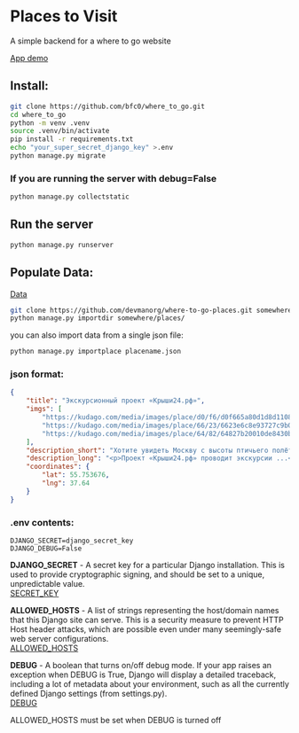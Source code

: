 # Places to Visit

A simple backend for a where to go website

[App demo](https://bfc0.pythonanywhere.com/)

## Install:
```bash
git clone https://github.com/bfc0/where_to_go.git
cd where_to_go
python -m venv .venv
source .venv/bin/activate
pip install -r requirements.txt
echo "your_super_secret_django_key" >.env
python manage.py migrate
```

### If you are running the server with debug=False
```bash
python manage.py collectstatic
```

## Run the server
```bash
python manage.py runserver
```
## Populate Data:
[Data](https://github.com/devmanorg/where-to-go-places/tree/master)
```bash
git clone https://github.com/devmanorg/where-to-go-places.git somewhere
python manage.py importdir somewhere/places/
```

you can also import data from a single json file:
```bash
python manage.py importplace placename.json
```

### json format:
```json
{
    "title": "Экскурсионный проект «Крыши24.рф»",
    "imgs": [
        "https://kudago.com/media/images/place/d0/f6/d0f665a80d1d8d110826ba797569df02.jpg",
        "https://kudago.com/media/images/place/66/23/6623e6c8e93727c9b0bb198972d9e9fa.jpg",
        "https://kudago.com/media/images/place/64/82/64827b20010de8430bfc4fb14e786c19.jpg",
    ],
    "description_short": "Хотите увидеть Москву с высоты птичьего полёта?",
    "description_long": "<p>Проект «Крыши24.рф» проводит экскурсии ...</p>",
    "coordinates": {
        "lat": 55.753676,
        "lng": 37.64
    }
}
```

### .env contents:
```
DJANGO_SECRET=django_secret_key   
DJANGO_DEBUG=False
```

**DJANGO_SECRET** - A secret key for a particular Django installation. This is used to provide cryptographic signing, and should be set to a unique, unpredictable value.   
[SECRET_KEY](https://docs.djangoproject.com/en/5.0/ref/settings/#std-setting-SECRET_KEY)

**ALLOWED_HOSTS** - A list of strings representing the host/domain names that this Django site can serve. This is a security measure to prevent HTTP Host header attacks, which are possible even under many seemingly-safe web server configurations.  
[ALLOWED_HOSTS](https://docs.djangoproject.com/en/5.0/ref/settings/#allowed-hosts)


**DEBUG** - A boolean that turns on/off debug mode. If your app raises an exception when DEBUG is True, Django will display a detailed traceback, including a lot of metadata about your environment, such as all the currently defined Django settings (from settings.py).  
[DEBUG](https://docs.djangoproject.com/en/5.0/ref/settings/#std-setting-DEBUG)

ALLOWED_HOSTS must be set when DEBUG is turned off